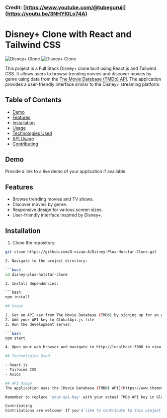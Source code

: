 ### Credit: [https://www.youtube.com/@tubeguruji](https://youtu.be/3NHYl0Lo74A)

# Disney+ Clone with React and Tailwind CSS

![Disney+ Clone](Screenshot/ss.png)
![Disney+ Clone](ss1.png)

This project is a Full Stack Disney+ clone built using React.js and Tailwind CSS. It allows users to browse trending movies and discover movies by genre using data from the [The Movie Database (TMDb) API](https://www.themoviedb.org/). The application provides a user-friendly interface similar to the Disney+ streaming platform.

## Table of Contents

- [Demo](#demo)
- [Features](#features)
- [Installation](#installation)
- [Usage](#usage)
- [Technologies Used](#technologies-used)
- [API Usage](#api-usage)
- [Contributing](#contributing)

## Demo

Provide a link to a live demo of your application if available.

## Features

- Browse trending movies and TV shows.
- Discover movies by genre.
- Responsive design for various screen sizes.
- User-friendly interface inspired by Disney+.

## Installation

1. Clone the repository:

```bash
git clone https://github.com/G-nizam-A/Disney-Plus-Hotstar-Clone.git

2. Navigate to the project directory:

```bash
cd disney-plus-hotstar-clone

3. Install dependencies:

```bash
npm install

## Usage

1. Get an API key from The Movie Database (TMDb) by signing up for an account.
2. Add your API key to GlobalApi.js file
3. Run the development server:

```bash
npm start

4. Open your web browser and navigate to http://localhost:3000 to view the application.

## Technologies Used

- React.js
- Tailwind CSS
- Axios

## API Usage
The application uses the [Movie Database (TMDb) API](https://www.themoviedb.org/) to fetch movie data. The API requests are handled using the provided api.js module. Trending movies and movies by genre can be accessed through the following methods:

Remember to replace 'your-api-key' with your actual TMDb API key in GlobalApi.js file.

Contributing
Contributions are welcome! If you'd like to contribute to this project.



